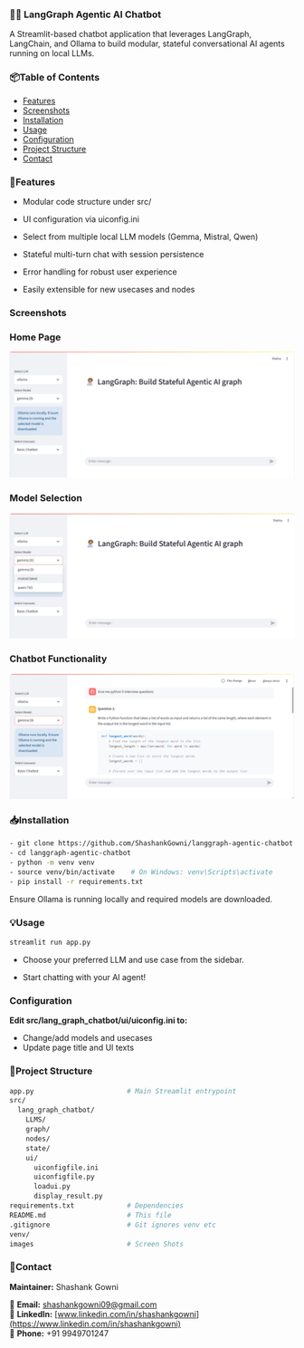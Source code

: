 ### 🧑‍🚀 LangGraph Agentic AI Chatbot

A Streamlit-based chatbot application that leverages LangGraph, LangChain, and Ollama to build modular, stateful conversational AI agents running on local LLMs.


###  📦Table of Contents

- [Features](#features)
- [Screenshots](#screenshots)
- [Installation](#installation)
- [Usage](#usage)
- [Configuration](#configuration)
- [Project Structure](#projectstructure)
- [Contact](#contact)


###  🚀Features
 
- Modular code structure under src/

- UI configuration via uiconfig.ini

- Select from multiple local LLM models (Gemma, Mistral, Qwen)

- Stateful multi-turn chat with session persistence

- Error handling for robust user experience

- Easily extensible for new usecases and nodes

###  Screenshots

### Home Page
![Home Page Screenshot](images/HomePage_Screenshot.png)

### Model Selection
![Model Selection Screenshot](images/ModelSelection_Screenshot.png)

### Chatbot Functionality
![Chatbot Functionality Screenshot](images/ChatbotFunctionality_Screenshot.png)


###  📥Installation

```bash
- git clone https://github.com/ShashankGowni/langgraph-agentic-chatbot.git
- cd langgraph-agentic-chatbot
- python -m venv venv
- source venv/bin/activate    # On Windows: venv\Scripts\activate
- pip install -r requirements.txt
```
Ensure Ollama is running locally and required models are downloaded.

### 💡Usage

```bash
streamlit run app.py
```

- Choose your preferred LLM and use case from the sidebar.

- Start chatting with your AI agent!

###  Configuration

**Edit src/lang_graph_chatbot/ui/uiconfig.ini to:**

- Change/add models and usecases
- Update page title and UI texts

###  📁Project Structure

```bash
app.py                       # Main Streamlit entrypoint
src/
  lang_graph_chatbot/
    LLMS/
    graph/
    nodes/
    state/
    ui/
      uiconfigfile.ini
      uiconfigfile.py
      loadui.py
      display_result.py
requirements.txt             # Dependencies
README.md                    # This file
.gitignore                   # Git ignores venv etc
venv/   
images                       # Screen Shots 
```
###  📨Contact

**Maintainer:** Shashank Gowni

📧 **Email:** [shashankgowni09@gmail.com](mailto:shashankgowni09@gmail.com)  
💼 **LinkedIn:** [www.linkedin.com/in/shashankgowni](https://www.linkedin.com/in/shashankgowni)  
📳 **Phone:** +91 9949701247